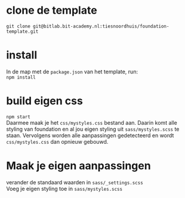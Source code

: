 # clone de template

`git clone git@bitlab.bit-academy.nl:tiesnoordhuis/foundation-template.git`

# install

In de map met de `package.json` van het template, run:  
`npm install`

# build eigen css

`npm start`  
Daarmee maak je het `css/mystyles.css` bestand aan. Daarin komt alle styling van foundation en al jou eigen styling uit `sass/mystyles.scss` te staan. Vervolgens worden alle aanpassingen gedetecteerd en wordt `css/mystyles.css` dan opnieuw gebouwd.

# Maak je eigen aanpassingen

verander de standaard waarden in `sass/_settings.scss`  
Voeg je eigen styling toe in `sass/mystyles.scss`